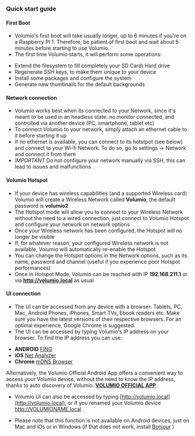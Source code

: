 ### Quick start guide


#### First Boot

* Volumio's first boot will take usually longer, up to 6 minutes if you're on a Raspberry PI 1. Therefore, be patient of first boot and wait about 5 minutes before starting to use Volumio.
* The first time Volumio starts, it will perform some operations:
- Extend the filesystem to fill completely your SD Card\ Hard drive
- Regenerate SSH keys, to make them unique to your device
- Install some packages and configure the system
- Generate new thumbnails for the default backgrounds

#### Network connection

* Volumio works best when its connected to your Network, since it's meant to be used in an headless state: no monitor connected, and controlled via another device (PC, smartphone, tablet etc)
* To connect Volumio to your network, simply attach an ethernet cable to it before starting it up
* If no ethernet is available, you can connect to its hotstpot (see below) and connect to your Wi-fi Network. To do so, go to settings -> Network and connect it from there
* *IMPORTANT* Do not configure your network manually via SSH, this can lead to issues and malfunctions

#### Volumio Hotspot

* If your device has wireless capabilities (and a supported Wireless card) Volumio will create a Wireless Network called **Volumio**, the default password is **volumio2**
* The Hotspot mode will allow you to connect to your Wireless Network without the need to a wired connection, just connect to Volumio Hotspot and configure your network on network options
* Once your Wireless network has been configured, the Hotspot will no longer be visible
* If, for whatever reason, your configured Wireless network is not available, Volumio will automatically re-enable the Hotspot
* You can change the Hotspot options in the Network options, such as its name, password and channel (useful if you experience poor Hotspot performances)
* Once in Hotspot Mode, Volumio can be reached with IP **192.168.211.1** or via **http://volumio.local** as usual


#### UI connection

* The UI can be accessed from any device with a browser: Tablets, PC, Mac, Android Phones, iPhones, Smart TVs, Ebook readers etc. Make sure you have the latest versions of their respective browsers. For an optimal experience, Google Chrome is suggested.
* The UI can be accessed by typing Volumio's IP address on your browser. To find the IP address you can use:
- **ANDROID** [FING](https://play.google.com/store/apps/details?id=com.overlook.android.fing&hl=it)
- **iOS** [Net Analyzer](https://play.google.com/store/apps/details?id=net.techet.netanalyzerlite.an&hl=it)
- **Chrome** [mDNS Browser](https://chrome.google.com/webstore/detail/mdns-browser/kipighjpklofchgbdgclfaoccdlghidp)

Alternatively, the Volumio Official Android App offers a convenient way to access your Volumio device, without the need to know the IP address, thanks to auto discovery of Volumio.
**[VOLUMIO OFFICIAL APP](https://play.google.com/store/apps/details?id=volumio.browser.Volumio)**


* Volumio UI can also be accessed by typing [http://volumio.local](http://volumio.local), or if you renamed your Volumio device http://VOLUMIONAME.local .
- Please note that this function is not available on Android devices, just on Mac and iOs or in Windows (if that does not work, install [Bonjour](http://www.raspyfi.com/wp-content/uploads/BonjourSetup.exe) )
